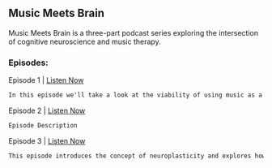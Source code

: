 ## Music Meets Brain

Music Meets Brain is a three-part podcast series exploring the intersection of cognitive neuroscience and music therapy.

### Episodes:


Episode 1 | [Listen Now](./Audio/MusicMeetsBrain1.mp3)
```markdown
In this episode we'll take a look at the viability of using music as a learning tool. We'll begin with an overview of some basic concepts, before taking a look at three significant research studies.
```

Episode 2 | [Listen Now](./Audio/MusicMeetsBrain2.mp3)
```markdown
Episode Description
```

Episode 3 | [Listen Now](./Audio/MusicMeetsBrain3.mp3)
```markdown
This episode introduces the concept of neuroplasticity and explores how music is used in sensorimotor rehabilitation after stroke or traumatic brain injury.
```
